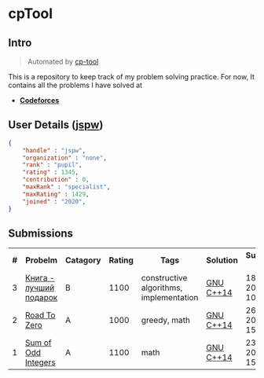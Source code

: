 # cpTool

## Intro

>	Automated by [cp-tool](https://github.com/jspw/cp-tool)

This is a repository to keep track of my problem solving practice.
For now, It contains all the problems I have solved at 
- **[Codeforces](https://codeforces.com/)** 

## User Details ([jspw](https://codeforces.com/profile/jspw))

```.json
{
	"handle" : "jspw",
	"organization" : "none",
	"rank" : "pupil",
	"rating" : 1345,
	"contribution" : 0,
	"maxRank" : "specialist",
	"maxRating" : 1429,
	"joined" : "2020",
}

```
## Submissions 

<table align="center" border = "0px" cellpadding ="2px" cellspacing ="2px" >
<tr><th>#</th><th>Probelm</th><th>Catagory</th><th>Rating</th><th>Tags</th><th>Solution</th><th>Submission Time</th></tr>
<tr><td>3</td><td><a href=https://codeforces.com/contest/609/problem/B>Книга - лучший подарок</a></td><td>B</td><td>1100</td><td>constructive algorithms, implementation</td><td><a href=https://codeforces.com/contest/609/submission/95885846>GNU C++14</a></td><td>18 October 2020 10:20:45</td></tr><tr><td>2</td><td><a href=https://codeforces.com/contest/1342/problem/A>Road To Zero</a></td><td>A</td><td>1000</td><td>greedy, math</td><td><a href=https://codeforces.com/contest/1342/submission/78171165>GNU C++14</a></td><td>26 April 2020 15:21:21</td></tr><tr><td>1</td><td><a href=https://codeforces.com/contest/1327/problem/A>Sum of Odd Integers</a></td><td>A</td><td>1100</td><td>math</td><td><a href=https://codeforces.com/contest/1327/submission/74092870>GNU C++14</a></td><td>23 March 2020 15:30:46</td></tr></table>

